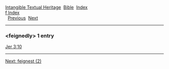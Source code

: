 [Intangible Textual Heritage](../../index)  [Bible](../index) 
[Index](index)   
[f Index](_f_)  
  [Previous](c04156)  [Next](c04158) 

------------------------------------------------------------------------

### &lt;feignedly&gt; 1 entry

[Jer 3:10](../kjv/jer003.htm#010)  

------------------------------------------------------------------------

[Next: feignest (2)](c04158)
